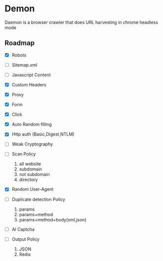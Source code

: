 # Demon

Daemon is a browser crawler that does URL harvesting in chrome headless mode

## Roadmap

- [x] Robots
- [ ] Sitemap.xml
- [ ] Javascript Content
- [x] Custom Headers
- [x] Proxy
- [x] Form
- [x] Click
- [x] Auto Random filling
- [x] Http auth (Basic,Digest,NTLM)
- [ ] Weak Cryptography
- [ ] Scan Policy

    1. all website
    2. subdomain
    3. not subdomain
    4. directory
  
- [x] Random User-Agent
- [ ] Duplicate detection Policy

    1. params
    2. params+method
    3. params+method+body(xml,json)

- [ ] AI Captcha
- [ ] Output Policy

    1. JSON
    2. Redis
